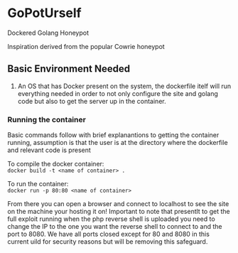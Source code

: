 # GoPotUrself
Dockered Golang Honeypot

Inspiration derived from the popular Cowrie honeypot

## Basic Environment Needed
1. An OS that has Docker present on the system, the dockerfile itelf will run everything needed in order to not only configure the site and golang code but also to get the server up in the container. 

### Running the container

Basic commands follow with brief explanantions to getting the container running, assumption is that the user is at the directory where the dockerfile and relevant code is present

To compile the docker container:   
```` docker build -t <name of container> . ````

To run the container:   
```` docker run -p 80:80 <name of container> ````

From there you can open a browser and connect to localhost to see the site on the machine your hosting it on!
Important to note that presentlt to get the full exploit running when the php reverse shell is uploaded you need to change the IP to the one you want the reverse shell to connect to and the port to 8080. We have all ports closed except for 80 and 8080 in this current uild for security reasons but will be removing this safeguard. 

